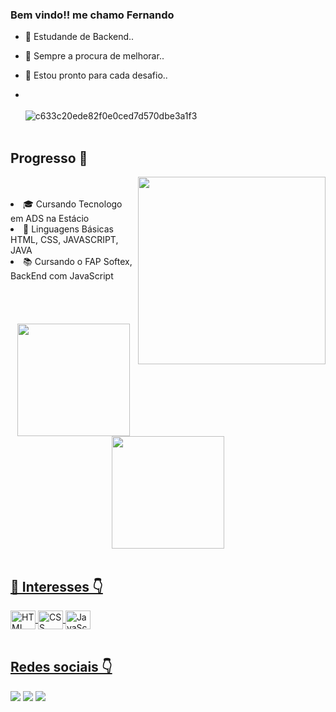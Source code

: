 ### Bem vindo!! me chamo Fernando

- 🔭 Estudande de Backend..
- 🌱 Sempre a procura de melhorar..
- 👯 Estou pronto para cada desafio..

- <br><br>
![c633c20ede82f0e0ced7d570dbe3a1f3](https://user-images.githubusercontent.com/70382532/138322189-2db8df52-9dcb-40a0-88a8-c365466bd33d.gif)
<br><br>

## Progresso 🚀
<img align="right" src="https://raw.githubusercontent.com/MicaelliMedeiros/micaellimedeiros/master/image/computer-illustration.png" width="300"/>
<br><br>
<li> 🎓 Cursando Tecnologo em ADS na Estácio</li>
<li> 🌱 Linguagens Básicas HTML, CSS, JAVASCRIPT, JAVA
<li> 📚 Cursando o FAP Softex, BackEnd com JavaScript</li>
<br><br><br>
<br>
<div align="center">
  <a href="https://github.com/fernando-iwerson">
  <img height="180em" src="https://github-readme-stats.vercel.app/api?username=alexklenio&show_icons=true&theme=vue-dark&include_all_commits=true&count_private=true"/>
  <img height="180em" src="https://github-readme-stats.vercel.app/api/top-langs/?username=alexklenio&layout=compact&langs_count=7&theme=vue-dark"/>
</div>
<br>
    
## 🔮 Interesses 👇

<div align="left>
    <img align="center" height="30" width="40" alt="Java" src="https://cdn.jsdelivr.net/gh/devicons/devicon/icons/java/java-original.svg">
    <img align="center" height="30" width="40" alt="HTML" src="https://cdn.jsdelivr.net/gh/devicons/devicon/icons/html5/html5-original.svg">
    <img align="center" height="30" width="40" alt="CSS" src="https://cdn.jsdelivr.net/gh/devicons/devicon/icons/css3/css3-original.svg">
    <img align="center" height="30" width="40" alt="JavaScript" src="https://cdn.jsdelivr.net/gh/devicons/devicon/icons/javascript/javascript-original.svg">
    </div>
<br>

 ## Redes sociais 👇
<div align="left"> 
  <a href="https://www.linkedin.com/in/fernando-lima-dasilva/" target="_blank"><img src="https://img.shields.io/badge/-LinkedIn-%230077B5?style=for-the-badge&logo=linkedin&logoColor=white"></a>
  <a href = "mailto:fernandoiwerson@gmail.com" target="_blank"><img src="https://img.shields.io/badge/-Gmail-%23333?style=for-the-badge&logo=gmail&logoColor=white"></a>
  <a href="https://instagram.com/fernando.lima190" target="_blank"><img src="https://img.shields.io/badge/-Instagram-%23E4405F?style=for-the-badge&logo=instagram&logoColor=white"></a>
</div>

